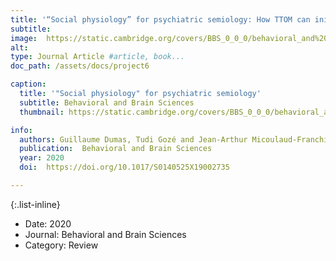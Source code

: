 ```yaml
---
title: '“Social physiology” for psychiatric semiology: How TTOM can initiate an interactive turn for computational psychiatry?'
subtitle: 
image:  https://static.cambridge.org/covers/BBS_0_0_0/behavioral_and%20brain%20sciences.jpg?send-full-size-image=true
alt: 
type: Journal Article #article, book...
doc_path: /assets/docs/project6

caption:
  title: '"Social physiology" for psychiatric semiology'
  subtitle: Behavioral and Brain Sciences 
  thumbnail: https://static.cambridge.org/covers/BBS_0_0_0/behavioral_and%20brain%20sciences.jpg?send-full-size-image=true

info:
  authors: Guillaume Dumas, Tudi Gozé and Jean-Arthur Micoulaud-Franchi
  publication:  Behavioral and Brain Sciences 
  year: 2020
  doi:  https://doi.org/10.1017/S0140525X19002735

---
```


{:.list-inline} 
- Date: 2020
- Journal: Behavioral and Brain Sciences 
- Category: Review